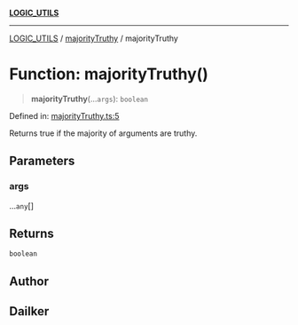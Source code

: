 [**LOGIC_UTILS**](../../README.md)

***

[LOGIC_UTILS](../../README.md) / [majorityTruthy](../README.md) / majorityTruthy

# Function: majorityTruthy()

> **majorityTruthy**(...`args`): `boolean`

Defined in: [majorityTruthy.ts:5](https://github.com/dailker/everyutil/blob/483b8bac7542bbca68c14daba34579f97fabc512/src/logic/majorityTruthy.ts#L5)

Returns true if the majority of arguments are truthy.

## Parameters

### args

...`any`[]

## Returns

`boolean`

## Author

## Dailker
